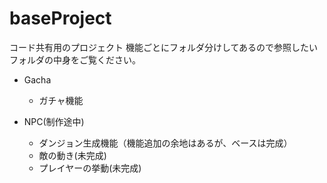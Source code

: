 # baseProject
コード共有用のプロジェクト
機能ごとにフォルダ分けしてあるので参照したいフォルダの中身をご覧ください。

* Gacha
  * ガチャ機能
  
* NPC(制作途中)
  * ダンジョン生成機能（機能追加の余地はあるが、ベースは完成）
  * 敵の動き(未完成)
  * プレイヤーの挙動(未完成)
  
